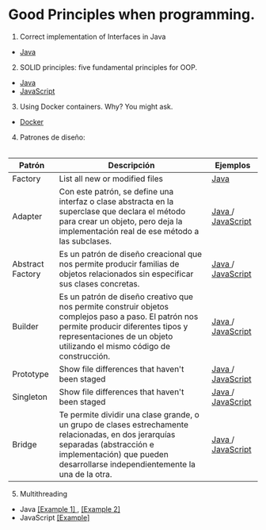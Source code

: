 # Good Principles when programming.

1. Correct implementation of Interfaces in Java
- <a href="https://github.com/feraranas/Good-Principles-of-Java/tree/main/JavaInterfaces"> Java </a>

2. SOLID principles: five fundamental principles for OOP.
- <a href="https://github.com/feraranas/Good-Principles-of-Java/tree/main/SolidPrinciplesJava"> Java </a>
- <a href="https://github.com/feraranas/Good-Principles-of-Java/tree/main/SolidPrinciplesJavaScript"> JavaScript </a>

3. Using Docker containers. Why? You might ask.
- <a href="https://github.com/feraranas/Good-Principles-of-Java/tree/main/WhyDocker"> Docker </a>

4. Patrones de diseño: <br>&nbsp;&nbsp;

| Patrón | Descripción | Ejemplos |
| --- | --- | --- |
| Factory | List all new or modified files | <a href="https://github.com/feraranas/Good-Principles-of-Java/tree/main/PrincipioDisenoFactory"> Java </a> | <a href="https://github.com/feraranas/Good-Principles-of-Java/tree/main/PrincipioDisenoFactoryJavaScript"> JavaScript </a> |
| Adapter | Con este patrón, se define una interfaz o clase abstracta en la superclase que declara el método para crear un objeto, pero deja la implementación real de ese método a las subclases. | <a href="https://github.com/feraranas/Good-Principles-of-Java/tree/main/PrincipioDisenoAdapter"> Java </a> / <a href="https://github.com/feraranas/Good-Principles-of-Java/tree/main/PrincipioDisenoAbstractAdapterJavaScript"> JavaScript </a> |
| Abstract Factory | Es un patrón de diseño creacional que nos permite producir familias de objetos relacionados sin especificar sus clases concretas. | <a href="https://github.com/feraranas/Good-Principles-of-Java/tree/main/PrincipioDisenoAbstractFactory"> Java </a> / <a href="https://github.com/feraranas/Good-Principles-of-Java/tree/main/PrincipioDisenoAbstractFactoryJavaScript"> JavaScript </a> |
| Builder | Es un patrón de diseño creativo que nos permite construir objetos complejos paso a paso. El patrón nos permite producir diferentes tipos y representaciones de un objeto utilizando el mismo código de construcción. | <a href="https://github.com/feraranas/Good-Principles-of-Java/tree/main/PrincipioDisenBuilder"> Java </a> / <a href="https://github.com/feraranas/Good-Principles-of-Java/tree/main/PrincipioDisenoBuilderJavaScript"> JavaScript </a> |
| Prototype | Show file differences that haven't been staged | <a href="https://github.com/feraranas/Good-Principles-of-Java/tree/main/PrincipioDisenoPrototype"> Java </a> / <a href="https://github.com/feraranas/Good-Principles-of-Java/tree/main/PrincipioDisenoPrototypeJavaScript"> JavaScript </a> |
| Singleton | Show file differences that haven't been staged | <a href="https://github.com/feraranas/Good-Principles-of-Java/tree/main/PrincipioDisenoSingleton"> Java </a> / <a href="https://github.com/feraranas/Good-Principles-of-Java/tree/main/PrincipioDisenoSingletonJavaScript"> JavaScript </a> |
| Bridge | Te permite dividir una clase grande, o un grupo de clases estrechamente relacionadas, en dos jerarquías separadas (abstracción e implementación) que pueden desarrollarse independientemente la una de la otra. | <a href="https://github.com/feraranas/Good-Principles-of-Java/tree/main/PrincipioDisenoBridge"> Java </a> / <a href="https://github.com/feraranas/Good-Principles-of-Java/tree/main/PrincipioDisenoBridgeJavaScript"> JavaScript </a> |

5. Multithreading
- Java <a href="https://github.com/feraranas/Good-Principles-of-Java/tree/main/MultithreadingJava"> [Example 1] </a>, <a href="https://github.com/feraranas/Good-Principles-of-Java/tree/main/MultithreadingJava2"> [Example 2] </a>
- JavaScript <a href="https://github.com/feraranas/Good-Principles-of-Java/tree/main/MultithreadingJavaScript"> [Example] </a>
